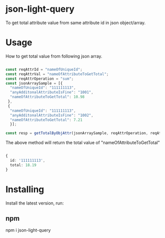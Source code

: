 # json-light-query

To get total attribute value from same attribute id in json object/array.

# Usage

How to get total value from following json array.

```ts

const reqAttrId = "nameOfUniqueId";
const reqAttrVal = "nameOfAttributeToGetTotal";
const reqAttrOperation = "sum";
const jsonArraySample = [{
  "nameOfUniqueId": "111111113",
  "anyAdditonalAttributeIsFine": "1001",
  "nameOfAttributeToGetTotal": 10.98
 },
 {
  "nameOfUniqueId": "111111113",
  "anyAdditonalAttributeIsFine": "1002",
  "nameOfAttributeToGetTotal": 7.21
  }];

const resp = getTotalByObjAttr(jsonArraySample, reqAttrOperation, reqAttrId, reqAttrVal, false);

```

The above method will return the total value of "nameOfAttributeToGetTotal"

```ts

{
  id: '111111113',
  total: 18.19
} 

```


# Installing

Install the latest version, run:

## npm

npm i json-light-query